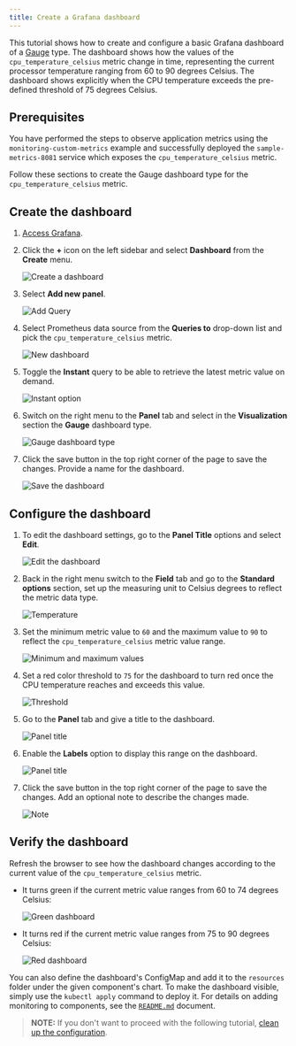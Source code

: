 ```yaml
---
title: Create a Grafana dashboard
---
```


This tutorial shows how to create and configure a basic Grafana dashboard of a [Gauge](https://grafana.com/docs/grafana/latest/panels/visualizations/gauge-panel/#gauge-panel) type. The dashboard shows how the values of the `cpu_temperature_celsius` metric change in time, representing the current processor temperature ranging from 60 to 90 degrees Celsius. The dashboard shows explicitly when the CPU temperature exceeds the pre-defined threshold of 75 degrees Celsius.

## Prerequisites

You have performed the steps to observe application metrics using the `monitoring-custom-metrics` example and successfully deployed the `sample-metrics-8081` service which exposes the `cpu_temperature_celsius` metric.

Follow these sections to create the Gauge dashboard type for the `cpu_temperature_celsius` metric.

## Create the dashboard

1. [Access Grafana](../../../04-operation-guides/operations/obsv-02-access-expose-kiali-grafana.md).

2. Click the **+** icon on the left sidebar and select **Dashboard** from the **Create** menu.

   ![Create a dashboard](./assets/create-dashboard.png)

3. Select **Add new panel**.

   ![Add Query](./assets/add-query.png)

4. Select Prometheus data source from the **Queries to** drop-down list and pick the `cpu_temperature_celsius` metric.

   ![New dashboard](./assets/new-dashboard.png)

5. Toggle the **Instant** query to be able to retrieve the latest metric value on demand.

   ![Instant option](./assets/instant.png)

6. Switch on the right menu to the **Panel** tab and select in the **Visualization** section the **Gauge** dashboard type.

   ![Gauge dashboard type](./assets/gauge-dashboard-type.png)

7. Click the save button in the top right corner of the page to save the changes. Provide a name for the dashboard.

   ![Save the dashboard](./assets/save-dashboard.png)

## Configure the dashboard

1. To edit the dashboard settings, go to the **Panel Title** options and select **Edit**.

   ![Edit the dashboard](./assets/edit-dashboard.png)

2. Back in the right menu switch to the **Field** tab and go to the **Standard options** section, set up the measuring unit to Celsius degrees to reflect the metric data type.

   ![Temperature](./assets/temperature-celsius.png)

3. Set the minimum metric value to `60` and the maximum value to `90` to reflect the `cpu_temperature_celsius` metric value range.

   ![Minimum and maximum values](./assets/min-max-values.png)

4. Set a red color threshold to `75` for the dashboard to turn red once the CPU temperature reaches and exceeds this value.

   ![Threshold](./assets/threshold.png)

5. Go to the **Panel** tab and give a title to the dashboard.

   ![Panel title](./assets/panel-title.png)

6. Enable the **Labels** option to display this range on the dashboard.

   ![Panel title](./assets/enable-labels.png)

7. Click the save button in the top right corner of the page to save the changes. Add an optional note to describe the changes made.

   ![Note](./assets/save-note.png)

## Verify the dashboard

Refresh the browser to see how the dashboard changes according to the current value of the `cpu_temperature_celsius` metric.

- It turns green if the current metric value ranges from 60 to 74 degrees Celsius:

   ![Green dashboard](./assets/green-dashboard.png)

- It turns red if the current metric value ranges from 75 to 90 degrees Celsius:

   ![Red dashboard](./assets/red-dashboard.png)

You can also define the dashboard's ConfigMap and add it to the `resources` folder under the given component's chart. To make the dashboard visible, simply use the `kubectl apply` command to deploy it. For details on adding monitoring to components, see the [`README.md`](https://github.com/kyma-project/kyma/blob/master/resources/monitoring/charts/grafana/README.md) document.

> **NOTE:** If you don't want to proceed with the following tutorial, [clean up the configuration](obsv-06-clean-up-configuration.md).
